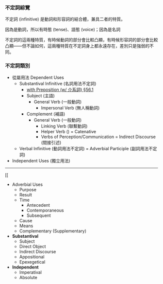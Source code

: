 
### 不定詞綜覽

不定詞 (infinitive) 是動詞和形容詞的結合體，兼具二者的特質。

因為是動詞，所以有時態 (tense)、語態 (voice)；因為是名詞


不定詞的這兩種特質，有時候動詞的部分會比較凸顯，有時候形容詞的部分會比較凸顯——但不論如何，這兩種特質在不定詞身上都永遠存在，差別只是強弱的不同。



### 不定詞類別
- 從屬用法 Dependent Uses
	- Substantival Infinitive (名詞用法不定詞)
		- [with Preposition (w/ 介系詞) §56.1](§56.1.md)
		- Subject (主語)
			- General Verb (一般動詞)
				- Impersonal Verb (無人稱動詞)
		- Complement (補語)
			- General Verb (一般動詞)
				- Linking Verb (聯繫動詞)
				- Helper Verb () = Catenative
				- Verbs of Perception/Communication = Indirect Discourse (間接引述)
	- Verbal Infinitive (動詞用法不定詞) = Adverbial Participle (副詞用法不定詞)
- Independent Uses (獨立用法)

---
[[

- Adverbial Uses
	- Purpose
	- Result
	- Time
		- Antecedent
		- Contemporaneous
		- Subsequent
	- Cause
	- Means
	- Complementary (Supplementary)
- **Substantival**
	- Subject
	- Direct Object
	- Indirect Discourse
	- Appositional
	- Epexegetical
- **Independent**
	- Imperatival
	- Absolute